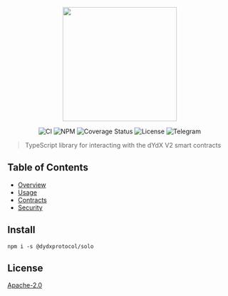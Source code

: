 <p align="center"><img src="https://s3.amazonaws.com/dydx-assets/dydx_logo_white.svg" width="256" /></p>

<div align="center">
  <a href="https://circleci.com/gh/dydxprotocol/workflows/solo/tree/master" style="text-decoration:none;">
    <img src="https://img.shields.io/circleci/project/github/dydxprotocol/solo.svg" alt='CI' />
  </a>
  <a href='https://www.npmjs.com/package/@dydxprotocol/solo' style="text-decoration:none;">
    <img src='https://img.shields.io/npm/v/@dydxprotocol/solo.svg' alt='NPM' />
  </a>
  <a href='https://coveralls.io/github/dydxprotocol/solo' style="text-decoration:none;">
    <img src='https://coveralls.io/repos/github/dydxprotocol/solo/badge.svg?t=toKMwT' alt='Coverage Status' />
  </a>
  <a href='https://github.com/dydxprotocol/solo/blob/master/LICENSE' style="text-decoration:none;">
    <img src='https://img.shields.io/github/license/dydxprotocol/protocol.svg?longCache=true' alt='License' />
  </a>
  <a href='https://t.me/joinchat/GBnMlBb9mQblQck2pThTgw' style="text-decoration:none;">
    <img src='https://img.shields.io/badge/chat-on%20telegram-9cf.svg?longCache=true' alt='Telegram' />
  </a>
</div>

> TypeScript library for interacting with the dYdX V2 smart contracts

## Table of Contents

- [Overview](/overview)
- [Usage](/usage)
- [Contracts](/contracts)
- [Security](/security)

## Install

```
npm i -s @dydxprotocol/solo
```

## License

[Apache-2.0](https://github.com/dydxprotocol/solo/blob/master/LICENSE)

